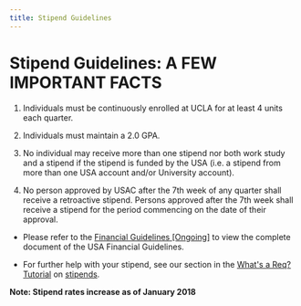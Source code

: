 ```yaml
---
title: Stipend Guidelines
---
```


# Stipend Guidelines: A FEW IMPORTANT FACTS

1. Individuals must be continuously enrolled at UCLA for at least 4
units each quarter.

2. Individuals must maintain a 2.0 GPA.

3. No individual may receive more than one stipend nor both work study
and a stipend if the stipend is funded by the USA (i.e. a stipend from
more than one USA account and/or University account).

4. No person approved by USAC after the 7th week of any quarter shall
receive a retroactive stipend. Persons approved after the 7th week shall
receive a stipend for the period commencing on the date of their
approval.

- Please refer to the [Financial Guidelines
\[Ongoing\]](docs/USA%20Financial%20Guidelines%20-%20UPDATED%206.27.19.pdf)
to view the complete document of the USA Financial Guidelines.

- For further help with your stipend, see our section in the [What's a
Req? Tutorial](whatsareq_contents.php) on
[stipends](sgahandbook/stipends.php).

**Note: Stipend rates increase as of January
2018**

